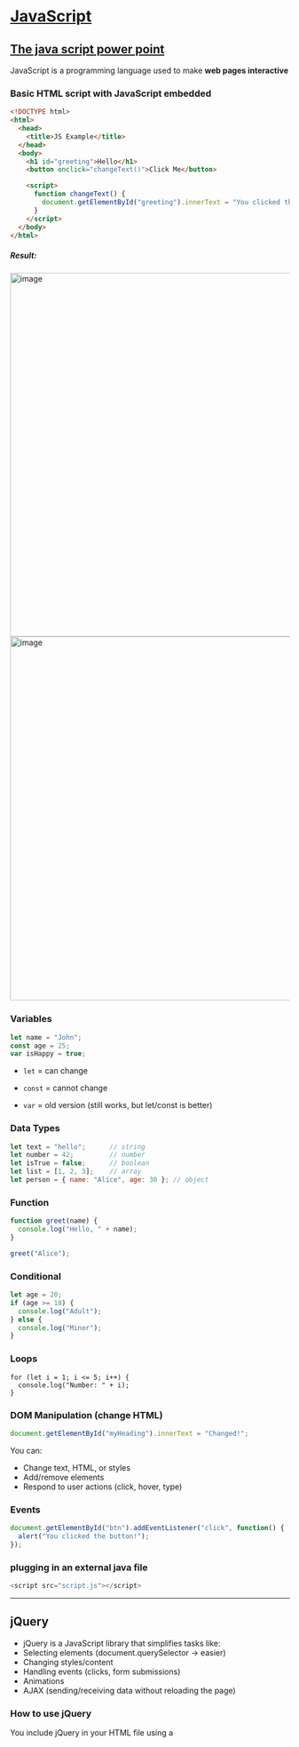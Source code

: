 # [JavaScript](https://github.com/Hanif-K-Musaheb/Year-2-CompSci-Notes/blob/main/WAD/wad.md)
## [The java script power point](https://moodle.gla.ac.uk/pluginfile.php/9699472/mod_resource/content/1/L13-Client-Side-Scripting.pdf)
JavaScript is a programming language used to make **web pages interactive**

### Basic HTML script with JavaScript embedded
```html
<!DOCTYPE html>
<html>
  <head>
    <title>JS Example</title>
  </head>
  <body>
    <h1 id="greeting">Hello</h1>
    <button onclick="changeText()">Click Me</button>

    <script>
      function changeText() {
        document.getElementById("greeting").innerText = "You clicked the button!";
      }
    </script>
  </body>
</html>
```
##### Result:
<img width="655" alt="image" src="https://github.com/user-attachments/assets/8de5e33d-7dc2-45e5-b60e-3060441d94c1" />

<img width="655" alt="image" src="https://github.com/user-attachments/assets/239881fa-79a0-4715-b31b-20a8c394fd9a" />

### Variables
```js
let name = "John";
const age = 25;
var isHappy = true;
```
 - `let` = can change

 - `const` = cannot change

 - `var` = old version (still works, but let/const is better)

### Data Types
```js
let text = "hello";      // string
let number = 42;         // number
let isTrue = false;      // boolean
let list = [1, 2, 3];    // array
let person = { name: "Alice", age: 30 }; // object
```
### Function
```js
function greet(name) {
  console.log("Hello, " + name);
}

greet("Alice");
```
### Conditional
```js
let age = 20;
if (age >= 18) {
  console.log("Adult");
} else {
  console.log("Minor");
}
```
### Loops
```
for (let i = 1; i <= 5; i++) {
  console.log("Number: " + i);
}
```
### DOM Manipulation (change HTML)
```js
document.getElementById("myHeading").innerText = "Changed!";
```
You can:
- Change text, HTML, or styles
- Add/remove elements
- Respond to user actions (click, hover, type)

### Events
```js
document.getElementById("btn").addEventListener("click", function() {
  alert("You clicked the button!");
});
```
### plugging in an external java file
```js
<script src="script.js"></script>
```
------------------------
## jQuery
- jQuery is a JavaScript library that simplifies tasks like:
- Selecting elements (document.querySelector → easier)
- Changing styles/content
- Handling events (clicks, form submissions)
- Animations
- AJAX (sending/receiving data without reloading the page)

### How to use jQuery
You include jQuery in your HTML file using a <script> tag.
```html
<script src="https://code.jquery.com/jquery-3.6.0.min.js"></script>
```




